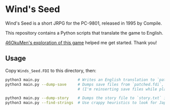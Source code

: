 # Wind's Seed

Wind's Seed is a short JRPG for the PC-9801, released in 1995 by Compile.

This repository contains a Python scripts that translate the game to English.

[46OkuMen's exploration of this game](https://github.com/46OkuMen/windseed) helped me get started. Thank you!

## Usage

Copy `Winds_Seed.FDI` to this directory, then:

```sh
python3 main.py                 # Writes an English translation to `patched.fdi`.
python3 main.py --dump-save     # Dumps save files from `patched.fdi`, then quits.
                                # (I'm reinserting save files while playtesting.)

python3 main.py --dump-story    # Dumps the story file to `story.txt` in a human-friendly format.
python3 main.py --find-strings  # Use crappy heuristics to look for Japanese strings on the disk.
```
